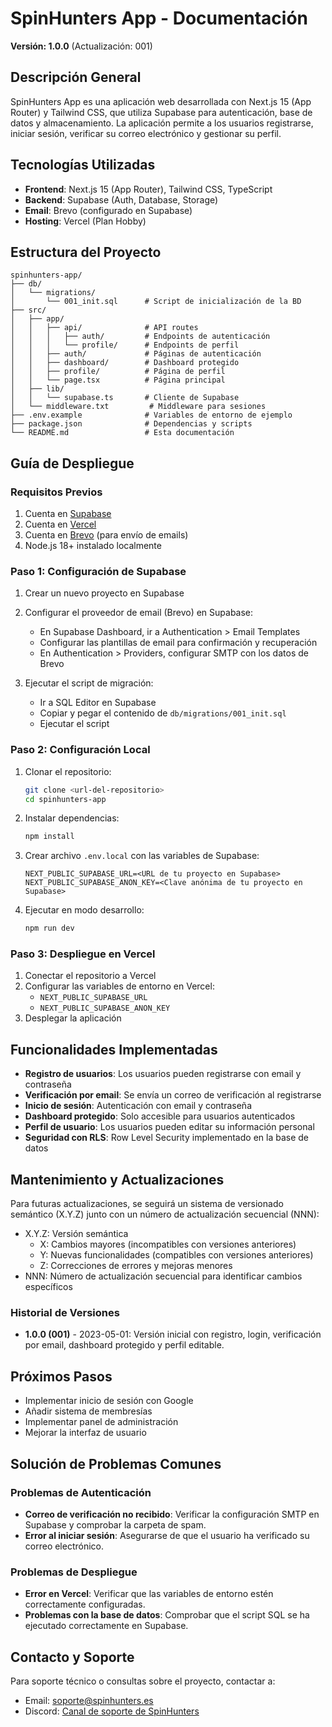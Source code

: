 # SpinHunters App - Documentación

**Versión: 1.0.0** (Actualización: 001)

## Descripción General

SpinHunters App es una aplicación web desarrollada con Next.js 15 (App Router) y Tailwind CSS, que utiliza Supabase para autenticación, base de datos y almacenamiento. La aplicación permite a los usuarios registrarse, iniciar sesión, verificar su correo electrónico y gestionar su perfil.

## Tecnologías Utilizadas

- **Frontend**: Next.js 15 (App Router), Tailwind CSS, TypeScript
- **Backend**: Supabase (Auth, Database, Storage)
- **Email**: Brevo (configurado en Supabase)
- **Hosting**: Vercel (Plan Hobby)

## Estructura del Proyecto

```
spinhunters-app/
├── db/
│   └── migrations/
│       └── 001_init.sql      # Script de inicialización de la BD
├── src/
│   ├── app/
│   │   ├── api/              # API routes
│   │   │   ├── auth/         # Endpoints de autenticación
│   │   │   └── profile/      # Endpoints de perfil
│   │   ├── auth/             # Páginas de autenticación
│   │   ├── dashboard/        # Dashboard protegido
│   │   ├── profile/          # Página de perfil
│   │   └── page.tsx          # Página principal
│   ├── lib/
│   │   └── supabase.ts       # Cliente de Supabase
│   └── middleware.txt         # Middleware para sesiones
├── .env.example              # Variables de entorno de ejemplo
├── package.json              # Dependencias y scripts
└── README.md                 # Esta documentación
```

## Guía de Despliegue

### Requisitos Previos

1. Cuenta en [Supabase](https://supabase.com)
2. Cuenta en [Vercel](https://vercel.com)
3. Cuenta en [Brevo](https://brevo.com) (para envío de emails)
4. Node.js 18+ instalado localmente

### Paso 1: Configuración de Supabase

1. Crear un nuevo proyecto en Supabase
2. Configurar el proveedor de email (Brevo) en Supabase:
   - En Supabase Dashboard, ir a Authentication > Email Templates
   - Configurar las plantillas de email para confirmación y recuperación
   - En Authentication > Providers, configurar SMTP con los datos de Brevo

3. Ejecutar el script de migración:
   - Ir a SQL Editor en Supabase
   - Copiar y pegar el contenido de `db/migrations/001_init.sql`
   - Ejecutar el script

### Paso 2: Configuración Local

1. Clonar el repositorio:
   ```bash
   git clone <url-del-repositorio>
   cd spinhunters-app
   ```

2. Instalar dependencias:
   ```bash
   npm install
   ```

3. Crear archivo `.env.local` con las variables de Supabase:
   ```
   NEXT_PUBLIC_SUPABASE_URL=<URL de tu proyecto en Supabase>
   NEXT_PUBLIC_SUPABASE_ANON_KEY=<Clave anónima de tu proyecto en Supabase>
   ```

4. Ejecutar en modo desarrollo:
   ```bash
   npm run dev
   ```

### Paso 3: Despliegue en Vercel

1. Conectar el repositorio a Vercel
2. Configurar las variables de entorno en Vercel:
   - `NEXT_PUBLIC_SUPABASE_URL`
   - `NEXT_PUBLIC_SUPABASE_ANON_KEY`
3. Desplegar la aplicación

## Funcionalidades Implementadas

- **Registro de usuarios**: Los usuarios pueden registrarse con email y contraseña
- **Verificación por email**: Se envía un correo de verificación al registrarse
- **Inicio de sesión**: Autenticación con email y contraseña
- **Dashboard protegido**: Solo accesible para usuarios autenticados
- **Perfil de usuario**: Los usuarios pueden editar su información personal
- **Seguridad con RLS**: Row Level Security implementado en la base de datos

## Mantenimiento y Actualizaciones

Para futuras actualizaciones, se seguirá un sistema de versionado semántico (X.Y.Z) junto con un número de actualización secuencial (NNN):
- X.Y.Z: Versión semántica
  - X: Cambios mayores (incompatibles con versiones anteriores)
  - Y: Nuevas funcionalidades (compatibles con versiones anteriores)
  - Z: Correcciones de errores y mejoras menores
- NNN: Número de actualización secuencial para identificar cambios específicos

### Historial de Versiones

- **1.0.0 (001)** - 2023-05-01: Versión inicial con registro, login, verificación por email, dashboard protegido y perfil editable.

## Próximos Pasos

- Implementar inicio de sesión con Google
- Añadir sistema de membresías
- Implementar panel de administración
- Mejorar la interfaz de usuario

## Solución de Problemas Comunes

### Problemas de Autenticación
- **Correo de verificación no recibido**: Verificar la configuración SMTP en Supabase y comprobar la carpeta de spam.
- **Error al iniciar sesión**: Asegurarse de que el usuario ha verificado su correo electrónico.

### Problemas de Despliegue
- **Error en Vercel**: Verificar que las variables de entorno estén correctamente configuradas.
- **Problemas con la base de datos**: Comprobar que el script SQL se ha ejecutado correctamente en Supabase.

## Contacto y Soporte

Para soporte técnico o consultas sobre el proyecto, contactar a:
- Email: soporte@spinhunters.es
- Discord: [Canal de soporte de SpinHunters](https://discord.gg/spinhunters)